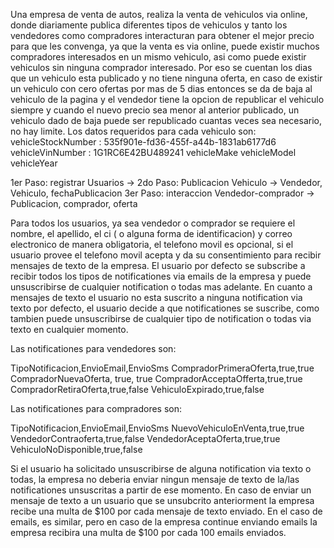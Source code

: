 Una empresa de venta de autos, realiza la venta de vehiculos via online, donde diariamente publica diferentes tipos de vehiculos y tanto los vendedores como compradores interacturan  para obtener el mejor precio para que les convenga, ya que la venta es via online, puede existir muchos compradores interesados en un mismo vehiculo, asi como puede existir vehiculos sin ninguna comprador interesado. Por eso se cuentan los dias que un vehiculo esta publicado y no tiene ninguna oferta, en caso de existir un vehiculo con cero ofertas por mas de 5 dias entonces se da de baja al vehiculo de la pagina y el vendedor tiene la opcion de republicar el vehiculo siempre y cuando el nuevo precio sea menor al anterior publicado, un vehiculo dado de baja puede ser republicado cuantas veces sea necesario, no hay limite.
Los datos requeridos para cada vehiculo son:
vehicleStockNumber : 535f901e-fd36-455f-a44b-1831ab6177d6
vehicleVinNumber   :  1G1RC6E42BU489241
vehicleMake
vehicleModel
vehicleYear

1er Paso: registrar Usuarios ->
2do Paso: Publicacion Vehiculo -> Vendedor, Vehiculo, fechaPublicacion
3er Paso: interaccion Vendedor-comprador -> Publicacion, comprador, oferta



Para todos los usuarios, ya sea vendedor o comprador se requiere el nombre, el apellido, el ci ( o alguna forma de identificacion) y correo electronico de manera obligatoria, el telefono movil es opcional, si el usuario provee el telefono movil acepta y da su consentimiento para recibir mensajes de texto de la empresa.
El usuario por defecto se subscribe a recibir todos los tipos de notificationes via emails de la empresa y puede unsuscribirse de cualquier notification o todas mas adelante. En cuanto a mensajes de texto el usuario no esta suscrito a ninguna notification via texto por defecto, el usuario decide a que notificationes se suscribe, como tambien puede unsuscribirse de cualquier tipo de notification o todas via texto en cualquier momento.

Las notificationes para vendedores son:

TipoNotificacion,EnvioEmail,EnvioSms
CompradorPrimeraOferta,true,true
CompradorNuevaOferta, true, true
CompradorAcceptaOfferta,true,true
CompradorRetiraOferta,true,false
VehiculoExpirado,true,false

Las notificationes para compradores son:

TipoNotificacion,EnvioEmail,EnvioSms
NuevoVehiculoEnVenta,true,true
VendedorContraoferta,true,false
VendedorAceptaOferta,true,true
VehiculoNoDisponible,true,false

Si el usuario ha solicitado unsuscribirse de alguna notification via texto o todas, la empresa no deberia enviar ningun mensaje de texto de la/las notificationes unsuscritas a partir de ese momento. En caso de enviar un mensaje de texto a un usuario que se unsubcrito anteriorment la empresa recibe una multa de $100 por cada mensaje de texto enviado.
En el caso de emails, es similar, pero en caso de la empresa continue enviando emails la empresa recibira una multa de $100 por cada 100 emails enviados.